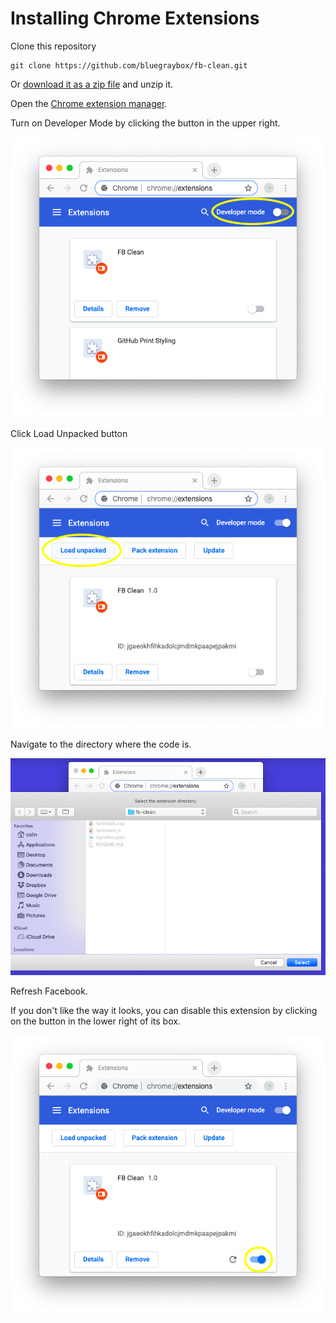 # Installing Chrome Extensions

Clone this repository
```
git clone https://github.com/bluegraybox/fb-clean.git
```

Or [download it as a zip file](https://github.com/bluegraybox/fb-clean/archive/master.zip) and unzip it.

Open the [Chrome extension manager](chrome://extensions/).

Turn on Developer Mode by clicking the button in the upper right.

![Screenshot of Developer Mode button](01-Enable_Developer_Mode.png)

Click Load Unpacked button

![Screenshot of Load Unpacked button](02-Load_Unpacked.png)

Navigate to the directory where the code is.

![Screenshot of directory navigation](03-Navigate_to_directory.png)

Refresh Facebook.

If you don't like the way it looks, you can disable this extension by clicking on the button in the lower right of its box.

![Screenshot of extension enable/disable button](04-Disable.png)
